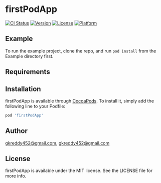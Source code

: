 # firstPodApp

[![CI Status](http://img.shields.io/travis/gkreddy452@gmail.com/firstPodApp.svg?style=flat)](https://travis-ci.org/gkreddy452@gmail.com/firstPodApp)
[![Version](https://img.shields.io/cocoapods/v/firstPodApp.svg?style=flat)](http://cocoapods.org/pods/firstPodApp)
[![License](https://img.shields.io/cocoapods/l/firstPodApp.svg?style=flat)](http://cocoapods.org/pods/firstPodApp)
[![Platform](https://img.shields.io/cocoapods/p/firstPodApp.svg?style=flat)](http://cocoapods.org/pods/firstPodApp)

## Example

To run the example project, clone the repo, and run `pod install` from the Example directory first.

## Requirements

## Installation

firstPodApp is available through [CocoaPods](http://cocoapods.org). To install
it, simply add the following line to your Podfile:

```ruby
pod 'firstPodApp'
```

## Author

gkreddy452@gmail.com, gkreddy452@gmail.com

## License

firstPodApp is available under the MIT license. See the LICENSE file for more info.
